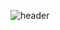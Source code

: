 ![header](https://capsule-render.vercel.app/api?type=waving&color=auto&height=400&section=header&text=안녕)
